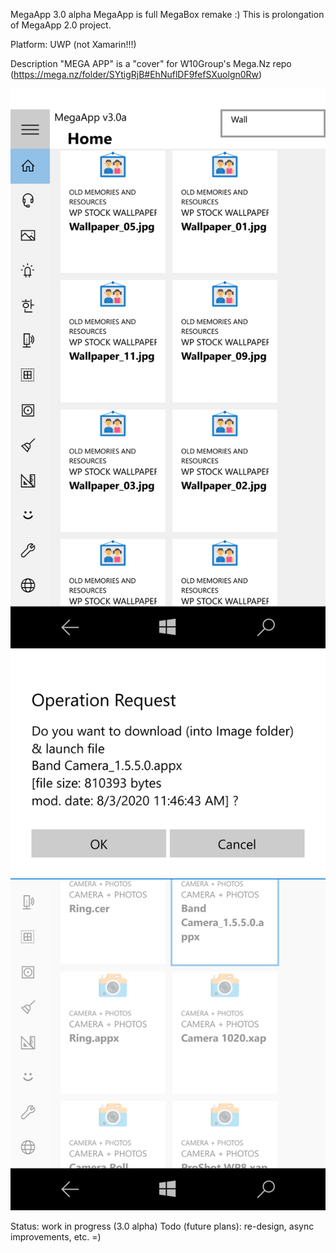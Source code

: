 MegaApp 3.0 alpha
MegaApp is full MegaBox remake :) This is prolongation of MegaApp 2.0 project. 

Platform: UWP (not Xamarin!!!)

Description
"MEGA APP" is a "cover" for W10Group's Mega.Nz repo (https://mega.nz/folder/SYtigRjB#EhNuflDF9fefSXuolgn0Rw)


![screenshot1](shot1.png "screenshot1")
![screenshot2](shot2.png "screenshot2")

Status: work in progress (3.0 alpha) 
Todo (future plans): re-design, async improvements, etc. =)

